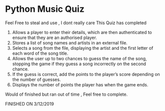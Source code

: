 # Python Music Quiz
Feel Free to steal and use , I dont really care
This Quiz has completed

1. Allows a player to enter their details, which are then authenticated to ensure that they are an
authorised player.
2. Stores a list of song names and artists in an external file.
3. Selects a song from the file, displaying the artist and the first letter of each word of the song title.
4. Allows the user up to two chances to guess the name of the song, stopping the game if they guess
a song incorrectly on the second chance.
5. If the guess is correct, add the points to the player’s score depending on the number of guesses.
6. Displays the number of points the player has when the game ends.

Would of finished but ran out of time , Feel free to complete.

FINISHED ON 3/12/2019
